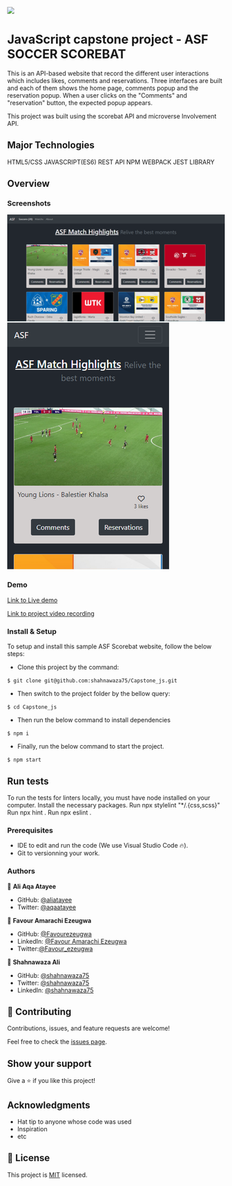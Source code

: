 ![](https://img.shields.io/badge/Microverse-blueviolet)

# JavaScript capstone project - ASF SOCCER SCOREBAT

This is an API-based website that record the different user interactions which includes likes, comments and reservations. Three interfaces are built and each of them shows the home page, comments popup and the reservation popup. When a user clicks on the "Comments" and "reservation" button, the expected popup appears.

This project was built using the scorebat API and microverse Involvement API.

## Major Technologies

HTML5/CSS
JAVASCRIPT(ES6)
REST API
NPM
WEBPACK
JEST LIBRARY

## Overview

### Screenshots

![](./images/desktop-snip-2.png)
![](./images/mobile-snip-2.png)

### Demo

[Link to Live demo]()

[Link to project video recording](https://drive.google.com/file/d/1hLF3XCu7s6IOeLfGvFF3QJWBdc8i9zuB/view?usp=sharing)

### Install & Setup

To setup and install this sample ASF Scorebat website, follow the below steps:

- Clone this project by the command:

```
$ git clone git@github.com:shahnawaza75/Capstone_js.git
```

- Then switch to the project folder by the bellow query:

```
$ cd Capstone_js
```

- Then run the below command to install dependencies

```
$ npm i
```

- Finally, run the below command to start the project.

```
$ npm start
```

## Run tests

To run the tests for linters locally, you must have node installed on your computer. Install the necessary packages. Run npx stylelint "\*/.{css,scss}" Run npx hint . Run npx eslint .

### Prerequisites

- IDE to edit and run the code (We use Visual Studio Code 🔥).
- Git to versionning your work.

### Authors

👤 **Ali Aqa Atayee**

- GitHub: [@aliatayee](https://github.com/aliatayee)
- Twitter: [@aqaatayee](https://twitter.com/aqaatayee)

👤 **Favour Amarachi Ezeugwa**

- GitHub: [@Favourezeugwa](https://github.com/Favourezeugwa)
- LinkedIn: [@Favour Amarachi Ezeugwa](https://www.linkedin.com/in/favour-amarachi-ezeugwa-a5bb31149/)
- Twitter:[@Favour_ezeugwa](https://twitter.com/Favour_ezeugwa)

👤 **Shahnawaza Ali**

- GitHub: [@shahnawaza75](https://github.com/shahnawaza75)
- Twitter: [@shahnawaza75](https://twitter.com/shahnawaza75)
- LinkedIn: [@shahnawaza75](https://www.linkedin.com/in/shahnawaz-ali-a24b72204)

## 🤝 Contributing

Contributions, issues, and feature requests are welcome!

Feel free to check the [issues page](../../issues/).

## Show your support

Give a ⭐️ if you like this project!

## Acknowledgments

- Hat tip to anyone whose code was used
- Inspiration
- etc

## 📝 License

This project is [MIT](./MIT.md) licensed.
